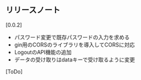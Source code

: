 ## リリースノート

[0.0.2]

* パスワード変更で既存パスワードの入力を求める
* gin用のCORSのライブラリを導入してCORSに対応
* LogoutのAPI機能の追加
* データの受け取りはdataキーで受け取るように変更


[ToDo]